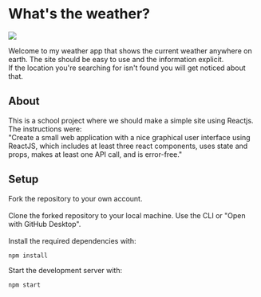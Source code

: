 # What's the weather?

![](https://media.giphy.com/media/hWvk9iUU4uBBeyBq0k/giphy.gif)


Welcome to my weather app that shows the current weather anywhere on earth. The site should be easy to use and the information explicit.<br>
If the location you're searching for isn't found you will get noticed about that.

## About
This is a school project where we should make a simple site using Reactjs. The instructions were:<br>
"Create a small web application with a nice graphical user interface using ReactJS, which includes at least three react components, uses state and props, makes at least one API call, and is error-free."

## Setup
Fork the repository to your own account.
<br><br>
Clone the forked repository to your local machine. Use the CLI or "Open with GitHub Desktop".
<br><br>
Install the required dependencies with:
```
npm install
```
Start the development server with:
```
npm start
```
